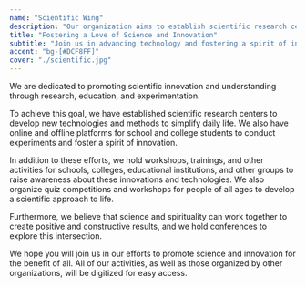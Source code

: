 ```yaml
---
name: "Scientific Wing"
description: "Our organization aims to establish scientific research centers for new inventions and technologies and provide online and offline platforms for students to experiment and develop innovative vision."
title: "Fostering a Love of Science and Innovation"
subtitle: "Join us in advancing technology and fostering a spirit of innovation through research, education, and experimentation"
accent: "bg-[#DCF8FF]"
cover: "./scientific.jpg"
---
```


We are dedicated to promoting scientific innovation and understanding through research, education, and experimentation.

To achieve this goal, we have established scientific research centers to develop new technologies and methods to simplify daily life. We also have online and offline platforms for school and college students to conduct experiments and foster a spirit of innovation.

In addition to these efforts, we hold workshops, trainings, and other activities for schools, colleges, educational institutions, and other groups to raise awareness about these innovations and technologies. We also organize quiz competitions and workshops for people of all ages to develop a scientific approach to life.

Furthermore, we believe that science and spirituality can work together to create positive and constructive results, and we hold conferences to explore this intersection.

We hope you will join us in our efforts to promote science and innovation for the benefit of all. All of our activities, as well as those organized by other organizations, will be digitized for easy access.
